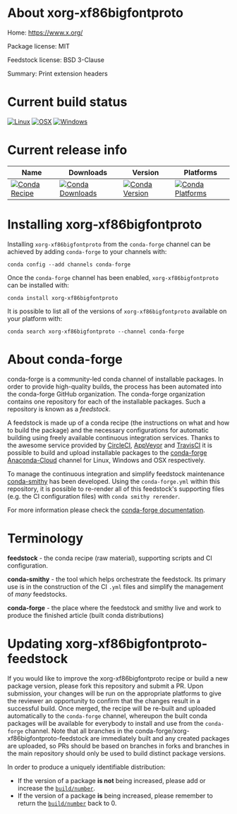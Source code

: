 About xorg-xf86bigfontproto
===========================

Home: https://www.x.org/

Package license: MIT

Feedstock license: BSD 3-Clause

Summary: Print extension headers



Current build status
====================

[![Linux](https://img.shields.io/circleci/project/github/conda-forge/xorg-xf86bigfontproto-feedstock/master.svg?label=Linux)](https://circleci.com/gh/conda-forge/xorg-xf86bigfontproto-feedstock)
[![OSX](https://img.shields.io/travis/conda-forge/xorg-xf86bigfontproto-feedstock/master.svg?label=macOS)](https://travis-ci.org/conda-forge/xorg-xf86bigfontproto-feedstock)
[![Windows](https://img.shields.io/appveyor/ci/conda-forge/xorg-xf86bigfontproto-feedstock/master.svg?label=Windows)](https://ci.appveyor.com/project/conda-forge/xorg-xf86bigfontproto-feedstock/branch/master)

Current release info
====================

| Name | Downloads | Version | Platforms |
| --- | --- | --- | --- |
| [![Conda Recipe](https://img.shields.io/badge/recipe-xorg--xf86bigfontproto-green.svg)](https://anaconda.org/conda-forge/xorg-xf86bigfontproto) | [![Conda Downloads](https://img.shields.io/conda/dn/conda-forge/xorg-xf86bigfontproto.svg)](https://anaconda.org/conda-forge/xorg-xf86bigfontproto) | [![Conda Version](https://img.shields.io/conda/vn/conda-forge/xorg-xf86bigfontproto.svg)](https://anaconda.org/conda-forge/xorg-xf86bigfontproto) | [![Conda Platforms](https://img.shields.io/conda/pn/conda-forge/xorg-xf86bigfontproto.svg)](https://anaconda.org/conda-forge/xorg-xf86bigfontproto) |

Installing xorg-xf86bigfontproto
================================

Installing `xorg-xf86bigfontproto` from the `conda-forge` channel can be achieved by adding `conda-forge` to your channels with:

```
conda config --add channels conda-forge
```

Once the `conda-forge` channel has been enabled, `xorg-xf86bigfontproto` can be installed with:

```
conda install xorg-xf86bigfontproto
```

It is possible to list all of the versions of `xorg-xf86bigfontproto` available on your platform with:

```
conda search xorg-xf86bigfontproto --channel conda-forge
```


About conda-forge
=================

conda-forge is a community-led conda channel of installable packages.
In order to provide high-quality builds, the process has been automated into the
conda-forge GitHub organization. The conda-forge organization contains one repository
for each of the installable packages. Such a repository is known as a *feedstock*.

A feedstock is made up of a conda recipe (the instructions on what and how to build
the package) and the necessary configurations for automatic building using freely
available continuous integration services. Thanks to the awesome service provided by
[CircleCI](https://circleci.com/), [AppVeyor](http://www.appveyor.com/)
and [TravisCI](https://travis-ci.org/) it is possible to build and upload installable
packages to the [conda-forge](https://anaconda.org/conda-forge)
[Anaconda-Cloud](http://docs.anaconda.org/) channel for Linux, Windows and OSX respectively.

To manage the continuous integration and simplify feedstock maintenance
[conda-smithy](http://github.com/conda-forge/conda-smithy) has been developed.
Using the ``conda-forge.yml`` within this repository, it is possible to re-render all of
this feedstock's supporting files (e.g. the CI configuration files) with ``conda smithy rerender``.

For more information please check the [conda-forge documentation](https://conda-forge.org/docs/).

Terminology
===========

**feedstock** - the conda recipe (raw material), supporting scripts and CI configuration.

**conda-smithy** - the tool which helps orchestrate the feedstock.
                   Its primary use is in the construction of the CI ``.yml`` files
                   and simplify the management of *many* feedstocks.

**conda-forge** - the place where the feedstock and smithy live and work to
                  produce the finished article (built conda distributions)


Updating xorg-xf86bigfontproto-feedstock
========================================

If you would like to improve the xorg-xf86bigfontproto recipe or build a new
package version, please fork this repository and submit a PR. Upon submission,
your changes will be run on the appropriate platforms to give the reviewer an
opportunity to confirm that the changes result in a successful build. Once
merged, the recipe will be re-built and uploaded automatically to the
`conda-forge` channel, whereupon the built conda packages will be available for
everybody to install and use from the `conda-forge` channel.
Note that all branches in the conda-forge/xorg-xf86bigfontproto-feedstock are
immediately built and any created packages are uploaded, so PRs should be based
on branches in forks and branches in the main repository should only be used to
build distinct package versions.

In order to produce a uniquely identifiable distribution:
 * If the version of a package **is not** being increased, please add or increase
   the [``build/number``](http://conda.pydata.org/docs/building/meta-yaml.html#build-number-and-string).
 * If the version of a package **is** being increased, please remember to return
   the [``build/number``](http://conda.pydata.org/docs/building/meta-yaml.html#build-number-and-string)
   back to 0.